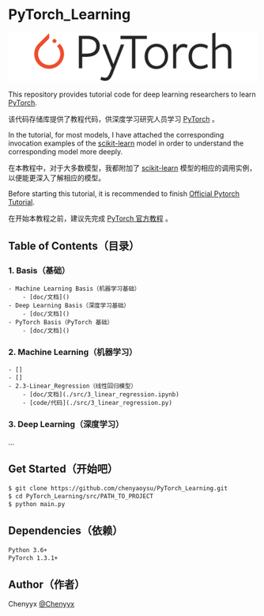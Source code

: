 # PyTorch_Learning

![PyTorch_logo](./imgs/pytorch-logo-dark.png)

This repository provides tutorial code for deep learning researchers to learn [PyTorch](https://github.com/pytorch/pytorch).

该代码存储库提供了教程代码，供深度学习研究人员学习 [PyTorch](https://github.com/pytorch/pytorch) 。

In the tutorial, for most models, I have attached the corresponding invocation examples of the [scikit-learn](https://scikit-learn.org/stable/index.html) model in order to understand the corresponding model more deeply.

在本教程中，对于大多数模型，我都附加了 [scikit-learn](https://scikit-learn.org/stable/index.html) 模型的相应的调用实例，以便能更深入了解相应的模型。

Before starting this tutorial, it is recommended to finish [Official Pytorch Tutorial](https://pytorch.org/tutorials/).

在开始本教程之前，建议先完成 [PyTorch 官方教程](https://pytorch.org/tutorials/) 。


## Table of Contents（目录）

### 1. Basis（基础）
    
    - Machine Learning Basis（机器学习基础）
        - [doc/文档]()
    - Deep Learning Basis（深度学习基础）
        - [doc/文档]()
    - PyTorch Basis（PyTorch 基础）
        - [doc/文档]()

### 2. Machine Learning（机器学习）
    
    - []
    - []
    - 2.3-Linear_Regression（线性回归模型）
        - [doc/文档](./src/3_linear_regression.ipynb)
        - [code/代码](./src/3_linear_regression.py)

### 3. Deep Learning（深度学习）
...



## Get Started（开始吧）

```shell
$ git clone https://github.com/chenyaoysu/PyTorch_Learning.git
$ cd PyTorch_Learning/src/PATH_TO_PROJECT
$ python main.py
```

## Dependencies（依赖）

```
Python 3.6+
PyTorch 1.3.1+
```

## Author（作者）


Chenyyx [@Chenyyx](https://github.com/chenyyx)

